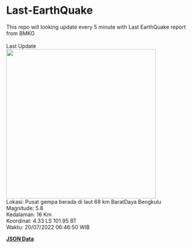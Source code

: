 # Last-EarthQuake
This repo will looking update every 5 minute with Last EarthQuake report from BMKG
<br>
<br>
Last Update
<br>
<img src="https://ews.bmkg.go.id/TEWS/data/20220720064650.mmi.jpg" width="400"/>
<br>
Lokasi: Pusat gempa berada di laut 68 km BaratDaya Bengkulu <br>
Magnitude: 5.8 <br>
Kedalaman: 16 Km <br>
Koordinat: 4.33 LS 101.95 BT <br>
Waktu: 20/07/2022 06:46:50 WIB <br>

<a href="./data/data.json">**JSON Data**</a>
